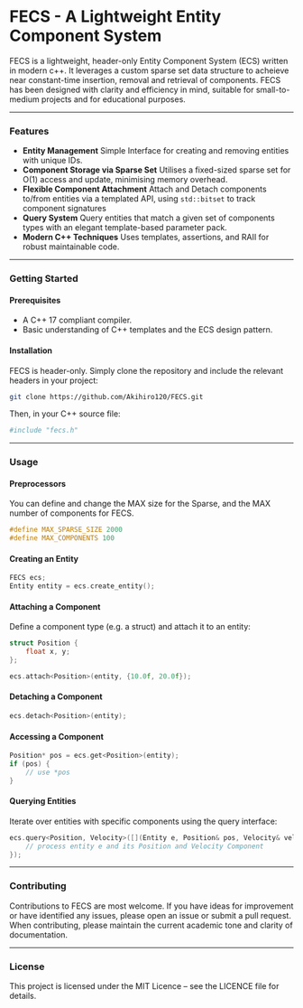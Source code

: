 # FECS - A Lightweight Entity Component System

FECS is a lightweight, header-only Entity Component System (ECS) written in modern c++. It leverages a custom sparse set data structure to acheieve near constant-time insertion, removal and retrieval of components. FECS has been designed with clarity and efficiency in mind, suitable for small-to-medium projects and for educational purposes.

---

### Features
- **Entity Management**
    Simple Interface for creating and removing entities with unique IDs.
- **Component Storage via Sparse Set**
    Utilises a fixed-sized sparse set for O(1) access and update, minimising memory overhead.
- **Flexible Component Attachment**
    Attach and Detach components to/from entities via a templated API, using `std::bitset` to track component signatures
- **Query System**
    Query entities that match a given set of components types with an elegant template-based parameter pack.
- **Modern C++ Techniques**
    Uses templates, assertions, and RAII for robust maintainable code.

---

### Getting Started
#### Prerequisites
- A C++ 17 compliant compiler.
- Basic understanding of C++ templates and the ECS design pattern.

#### Installation
FECS is header-only. Simply clone the repository and include the relevant headers in your project:
``` bash
git clone https://github.com/Akihiro120/FECS.git
```

Then, in your C++ source file:
``` bash
#include "fecs.h"
```

---
### Usage
#### Preprocessors
You can define and change the MAX size for the Sparse, and the MAX number of components for FECS.
``` c++
#define MAX_SPARSE_SIZE 2000
#define MAX_COMPONENTS 100
```
#### Creating an Entity
``` c++
FECS ecs;
Entity entity = ecs.create_entity();
```
#### Attaching a Component
Define a component type (e.g. a struct) and attach it to an entity:
``` c++
struct Position {
    float x, y;
};

ecs.attach<Position>(entity, {10.0f, 20.0f});
```
#### Detaching a Component
``` c++
ecs.detach<Position>(entity);
```
#### Accessing a Component
``` c++
Position* pos = ecs.get<Position>(entity);
if (pos) {
    // use *pos
}
```
#### Querying Entities
Iterate over entities with specific components using the query interface:
``` c++
ecs.query<Position, Velocity>([](Entity e, Position& pos, Velocity& vel) {
    // process entity e and its Position and Velocity Component
});
```

---
### Contributing
Contributions to FECS are most welcome. If you have ideas for improvement or have identified any issues, please open an issue or submit a pull request. When contributing, please maintain the current academic tone and clarity of documentation.

---
### License
This project is licensed under the MIT Licence – see the LICENCE file for details.

